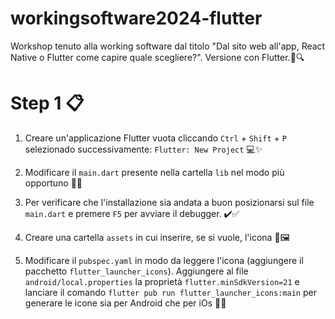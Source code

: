 # workingsoftware2024-flutter
Workshop tenuto alla working software dal titolo "Dal sito web all'app, React Native o Flutter come capire quale scegliere?". Versione con Flutter.🤔🔍

# Step 1 📋
1. Creare un'applicazione Flutter vuota cliccando `Ctrl` + `Shift` + `P` selezionado successivamente: `Flutter: New Project` 💻✨

2. Modificare il `main.dart` presente nella cartella `lib` nel modo più opportuno 🔧📝

3. Per verificare che l'installazione sia andata a buon posizionarsi sul file `main.dart` e premere `F5` per avviare il debugger. ✔️✅

4. Creare una cartella `assets` in cui inserire, se si vuole, l'icona 📂🖼️

5. Modificare il `pubspec.yaml` in modo da leggere l'icona (aggiungere il pacchetto `flutter_launcher_icons`). Aggiungere al file `android/local.properties` la proprietà `flutter.minSdkVersion=21` e lanciare il comando `flutter pub run flutter_launcher_icons:main` per generare le icone sia per Android che per iOs 📄🔄